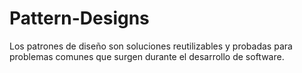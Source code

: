 # Pattern-Designs
Los patrones de diseño son soluciones reutilizables y probadas para problemas comunes que surgen durante el desarrollo de software.
